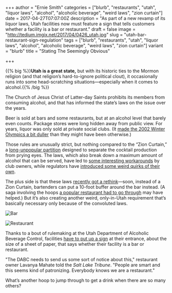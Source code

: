 +++
author = "Ernie Smith"
categories = ["blurb", "restaurants", "utah", "liquor laws", "alcohol", "alcoholic beverage", "weird laws", "zion curtain"]
date = 2017-04-27T07:07:00Z
description = "As part of a new revamp of its liquor laws, Utah facilities now must feature a sign that tells customers whether a facility is a bar or restaurant."
draft = false
image = "http://tedium.imgix.net/2017/04/0426_utah.jpg"
slug = "utah-bar-restaurant-sign-regulation"
tags = ["blurb", "restaurants", "utah", "liquor laws", "alcohol", "alcoholic beverage", "weird laws", "zion curtain"]
variant = "blurb"
title = "Stating The Seemingly Obvious"

+++

{{% big %}}**Utah is a great state,** but with its historic ties to the Mormon religion (and that religion’s hard-to-ignore political clout), it occasionally runs into some head-scratching situations—especially when it comes to alcohol.{{% /big %}}

The Church of Jesus Christ of Latter-day Saints prohibits its members from consuming alcohol, and that has informed the state’s laws on the issue over the years.

Beer is sold at bars and some restaurants, but at an alcohol level that barely even counts. Package stores were long hidden away from public view. For years, liquor was only sold at private social clubs. (It [made the 2002 Winter Olympics a bit duller](http://www.cbsnews.com/news/olympics-dry-as-a-bone/) than they might have been otherwise.)

Those rules are unusually strict, but nothing compared to the “Zion Curtain,” a [long-unpopular partition](http://articles.latimes.com/2014/feb/15/nation/la-na-utah-booze-20140216) designed to separate the cocktail production from prying eyes. The laws, which also break down a maximum amount of alcohol that can be served, have led to [some interesting workarounds](http://www.eater.com/2015/10/17/9547211/salt-lake-city-copper-common-liquor-law-utah) by club owners, while regulators have [introduced some weird quirks of their own](http://www.sltrib.com/home/4408929-155/new-eccles-theater-restaurant-will-usher).

The plus side is that these laws [recently got a rethink](https://www.ksl.com/?sid=43665263&nid=148)—soon, instead of a Zion Curtain, bartenders can put a 10-foot buffer around the bar instead. (A saga involving the hoops [a popular restaurant had to go through](http://www.latimes.com/nation/la-na-utah-zion-curtain-20161111-story.html) may have helped.) But it’s also creating another weird, only-in-Utah requirement that’s basically necessary only because of the convoluted laws.

![Bar](http://tedium.imgix.net/2017/04/0426_bar.jpg)

![Restaurant](http://tedium.imgix.net/2017/04/0426_restaurant.jpg)

Thanks to a bout of rulemaking at the Utah Department of Alcoholic Beverage Control, facilities [have to put up a sign](http://www.sltrib.com/news/5216893-155/mixed-up-about-whether-youre-in) at their entrance, about the size of a sheet of paper, that says whether their facility is a bar or restaurant. 

"The DABC needs to send us some sort of notice about this," restaurant owner Lavanya Mahate told the *Salt Lake Tribune*. "People are smart and this seems kind of patronizing. Everybody knows we are a restaurant."

What’s another hoop to jump through to get a drink when there are so many others?